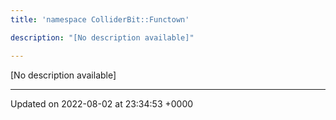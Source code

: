 ```yaml
---
title: 'namespace ColliderBit::Functown'

description: "[No description available]"

---
```







[No description available]






-------------------------------

Updated on 2022-08-02 at 23:34:53 +0000